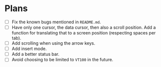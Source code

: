 # Plans

- [ ] Fix the known bugs mentioned in `README.md`.
- [ ] Have only one cursor, the data cursor, then also a scroll position. Add a function for translating that to a screen position (respecting spaces per tab).
- [ ] Add scrolling when using the arrow keys.
- [ ] Add insert mode.
- [ ] Add a better status bar.
- [ ] Avoid choosing to be limited to `VT100` in the future.
